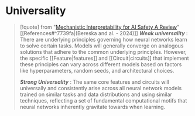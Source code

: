 # Universality

>[!quote] from "[Mechanistic Interpretability for AI Safety A Review](https://leonardbereska.github.io/blog/2024/mechinterpreview/)" [[References#^7739fa|(Bereska and al. - 2024)]]
>***Weak universality*** : There are underlying principles governing how neural networks learn to solve certain tasks. Models will generally converge on analogous solutions that adhere to the common underlying principles. However, the specific [[Feature|features]] and [[Circuit|circuits]] that implement these principles can vary across different models based on factors like hyperparameters, random seeds, and architectural choices.
>
>***Strong Universality*** : The same core features and circuits will universally and consistently arise across all neural network models trained on similar tasks and data distributions and using similar techniques, reflecting a set of fundamental computational motifs that neural networks inherently gravitate towards when learning.